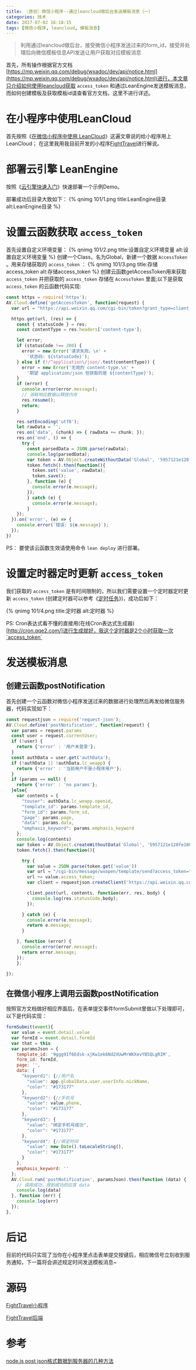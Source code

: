 ```yaml
---
title: 〖原创〗微信小程序--通过leancloud做后台发送模板消息（一）
categories: 技术
date: 2017-07-02 16:18:15
tags: [微信小程序, leancloud, 模板消息]
---
```

> 利用通过leancloud做后台，接受微信小程序发送过来的form_id，接受并处理后向微信模板信息API发送让用户获取对应模板消息

首先，所有操作根据官方文档[https://mp.weixin.qq.com/debug/wxadoc/dev/api/notice.html](https://mp.weixin.qq.com/debug/wxadoc/dev/api/notice.html)进行，本文章只介绍如何使用leancloud获取 `access_token` 和通过LeanEngine发送模板消息，而如何创建模板及获取模板id请查看官方文档，这里不进行详述。
<!--more-->

# 在小程序中使用LeanCloud
首先按照《[在微信小程序中使用 LeanCloud](https://leancloud.cn/docs/weapp.html)》这遍文章说的给小程序用上LeanCloud；
在这里我用我目前开发的小程序[FightTravel](https://github.com/smk17/FightTravel)进行解说。

# 部署云引擎 LeanEngine
按照《[云引擎快速入门](https://leancloud.cn/docs/leanengine_quickstart.html)》快速部署一个示例Demo。

部署成功后目录大致如下：
{% qnimg 101/1.png title:LeanEngine目录 alt:LeanEngine目录 %}

# 设置云函数获取 `access_token`
首先设置自定义环境变量：
{% qnimg 101/2.png title:设置自定义环境变量 alt:设置自定义环境变量 %}
创建一个Class，名为Global，新建一个数据 `AccessToken` 。用来存储获取的 `access_token` ：
{% qnimg 101/3.png title:存储access_token alt:存储access_token %}
创建云函数getAccessToken用来获取 `access_token` 并把获取的 `access_token` 存储在 `AccessToken` 里面;以下是获取 `access_token` 的云函数代码实现:
~~~ js
const https = require('https');
AV.Cloud.define('getAccessToken', function(request) {
  var url = "https://api.weixin.qq.com/cgi-bin/token?grant_type=client_credential&appid="+process.env.APPID+"&secret="+process.env.APPSECRET;

  https.get(url, (res) => {
    const { statusCode } = res;
    const contentType = res.headers['content-type'];

    let error;
    if (statusCode !== 200) {
      error = new Error('请求失败。\n' +
        '状态码: ${statusCode}');
    } else if (!/^application\/json/.test(contentType)) {
      error = new Error('无效的 content-type.\n' +
        '期望 application/json 但获取的是 ${contentType}');
    }
    if (error) {
      console.error(error.message);
      // 消耗响应数据以释放内存
      res.resume();
      return;
    }

    res.setEncoding('utf8');
    let rawData = '';
    res.on('data', (chunk) => { rawData += chunk; });
    res.on('end', () => {
      try {
        const parsedData = JSON.parse(rawData);
        console.log(parsedData);
        var token = AV.Object.createWithoutData('Global', '5957121e128fe100582b6461');
        token.fetch().then(function(){
          token.set('value', rawData);
          token.save();
        }, function (e) {
          console.error(e.message);
        });
        } catch (e) {
          console.error(e.message);
        }
    });
  }).on('error', (e) => {
    console.error(`错误: ${e.message}`);
  });
})
~~~
PS： 要使该云函数生效请使用命令 `lean deploy` 进行部署。

# 设置定时器定时更新 `access_token`
我们获取的 `access_token` 是有时间限制的，所以我们需要设置一个定时器定时更新 `access_token` (创建定时器可以参考《[定时任务](https://leancloud.cn/docs/leanengine_cloudfunction_guide-node.html#定时任务)》)，成功后如下：

{% qnimg 101/4.png title:定时器 alt:定时器 %}

PS: Cron表达式看不懂的直接用(在线Cron表达式生成器)[http://cron.qqe2.com/]进行生成就好，我这个定时器是2个小时获取一次`access_token`

# 发送模板消息
## 创建云函数postNotification
首先创建一个云函数对微信小程序发送过来的数据进行处理然后再发给微信服务器，代码实现如下：
~~~ js
const requestjson = require('request-json');
AV.Cloud.define('postNotification', function(request) {
  var params = request.params
  const user = request.currentUser;
  if (!user) {
    return {'error' : '用户未登录'};
  }
  const authData = user.get('authData');
  if (!authData || !authData.lc_weapp) {
    return {'error' : '当前用户不是小程序用户'};
  }
  if (params == null) {
    return {'error' : 'no params'};
  }else{
    var contents = {
      "touser": authData.lc_weapp.openid,  
      "template_id": params.template_id,         
      "form_id": params.form_id,
      "page": params.page,
      "data": params.data,
      "emphasis_keyword": params.emphasis_keyword
    };
    console.log(contents)
    var token = AV.Object.createWithoutData('Global', '5957121e128fe100582b6461');
    token.fetch().then(function(){

      try {
        var value = JSON.parse(token.get('value'))
        var url = "/cgi-bin/message/wxopen/template/send?access_token=";
        url += value.access_token;
        var client = requestjson.createClient('https://api.weixin.qq.com');

        client.post(url, contents, function(err, res, body) {
          console.log(res.statusCode,body);
        });

      } catch (e) {
        console.error(e.message);
        return e.message;
      }

    }, function (error) {
      console.error(error.message);
      return error.message;
    });
    };

});
~~~
## 在微信小程序上调用云函数postNotification
按照官方文档做好相应界面后，在表单提交事件formSubmit里做以下处理即可，以下是代码实现：
~~~ js
formSubmit(event){
  var value = event.detail.value
  var formId = event.detail.formId
  var that = this
  var paramsJson = {
    template_id: '9ggg9If6Edsk-xjKw1ek6Nd2XUwMrWKXevYB5QLgRIM',
    form_id: formId,
    page: '',
    data: {
      "keyword1": {//用户名
        "value": app.globalData.user.userInfo.nickName,
        "color": "#173177"
      },
      "keyword2": {//手机号
        "value": value.phone,
        "color": "#173177"
      },
      "keyword3": {
        "value": "绑定手机号成功",
        "color": "#173177"
      },
      "keyword4": {//绑定时间
        "value": new Date().toLocaleString(),
        "color": "#173177"
      }
    },
    emphasis_keyword: ''
  };
  AV.Cloud.run('postNotification', paramsJson).then(function (data) {
    // 调用成功，得到成功的应答 data
    console.log(data)
  }, function (err) {
    console.log(err)
  });
},
~~~

# 后记
目前的代码只实现了当你在小程序里点击表单提交按键后，相应微信号立刻收到服务通知，下一篇将会讲述规定时间发送模板消息~

# 源码
[FightTravel小程序](https://github.com/smk17/FightTravel)

[FightTravel后端](https://github.com/sengmitnick/FightTravel)

# 参考
[node.js post json格式数据到服务器的几种方法](http://yijiebuyi.com/blog/8221eb14c8482e7efd1868946e99ea7c.html)
